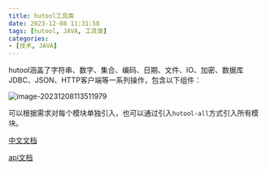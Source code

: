 ```yaml
---
title: hutool工具类
date: 2023-12-08 11:31:58
tags: [hutool, JAVA, 工具类]
categories:
- [技术, JAVA]
---
```


hutool涵盖了字符串、数字、集合、编码、日期、文件、IO、加密、数据库JDBC、JSON、HTTP客户端等一系列操作，包含以下组件：

![image-20231208113511979](C:\Users\user\AppData\Roaming\Typora\typora-user-images\image-20231208113511979.png)

可以根据需求对每个模块单独引入，也可以通过引入`hutool-all`方式引入所有模块。

[中文文档](https://www.hutool.cn/docs/#/)

[api文档](https://apidoc.gitee.com/dromara/hutool/)

